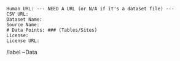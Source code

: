 [comment]: # (Set the title to [City, Province, Country]!)

```
Human URL: --- NEED A URL (or N/A if it's a dataset file) ---
CSV URL: 
Dataset Name: 
Source Name: 
# Data Points: ### (Tables/Sites)
License: 
License URL: 
```

[comment]: # (Put extra content in this section)


/label ~Data 